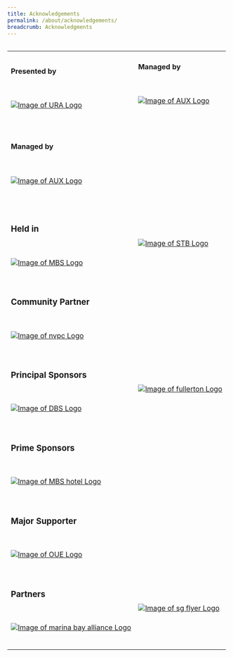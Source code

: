 ```yaml
---
title: Acknowledgements
permalink: /about/acknowledgements/
breadcrumb: Acknowledgments 
---
```

<table class="table-v">

<table style="width:100%">
    
<tr>
    <td>
      <h4>Presented by</h4>
      <br>
      <p><a href="https://www.ura.gov.sg/Corporate"><img src="https://lionfish-studios.com/images/clients/ura_colour.png" alt="Image of URA Logo"></a></p>
    <br>
    </td>
    <td>
      <h4>Managed by</h4>
      <br>
      <p><a href="http://www.aux.com.sg/"><img src="https://www.aux.com.sg/wp-content/uploads/2017/02/AUX_Logo-2.png" alt="Image of AUX Logo"></a></p>
      <br>
      <br>    
<tr>
    <td>
      <h4>Managed by</h4>
      <br>
      <p><a href="http://www.aux.com.sg/"><img src="https://www.aux.com.sg/wp-content/uploads/2017/02/AUX_Logo-2.png" alt="Image of AUX Logo"></a></p>
      <br>
      <br>
<tr>
    <td>
      <h3>Held in</h3>
      <br>
      <p><a href="https://www.ura.gov.sg/Corporate/Get-Involved/Shape-A-Distinctive-City/Explore-Our-City/Marina-Bay"><img src="https://lh3.googleusercontent.com/proxy/ef76nhJH3aMPrrR81_bhwAesZSvwlaydPuEa1R9ndoUbK9lL0eE51085kaVtGAUuxp-BtwH4wof0nKKYp3KQ1c70BF06pIxJJer41l4xPnJSnMk" alt="Image of MBS Logo"></a></p>
    <br>
    </td>
    <td>
      <br>
      <p><a href="https://www.stb.gov.sg/content/stb/en.html"><img src="https://seeklogo.com/images/S/singapore-passion-made-possible-logo-3777D75567-seeklogo.com.png" alt="Image of STB Logo"></a></p>
      <br>
      <br>   
<tr>
    <td>
      <h3>Community Partner</h3>
      <br>
      <p><a href="https://cityofgood.sg/"><img src="https://media.glassdoor.com/sqll/799048/national-volunteer-and-philanthropy-centre-squarelogo-1582694770862.png" alt="Image of nvpc Logo"></a></p>
      <br>
<tr>   
    <td>
      <h3>Principal Sponsors</h3>
      <br>
      <p><a href="https://www.dbs.com/default.page?gclsrc=aw.ds&&scp=true&gclid=EAIaIQobChMIv5fMjOnA5QIVRyUrCh1DtAEAEAAYASAAEgI_VfD_BwE"><img src="https://d33wubrfki0l68.cloudfront.net/a464f805dffe460d4f34eb23650dd86c8217faae/5548b/images/logos/dbs.png" alt="Image of DBS Logo"></a></p>
    <br>
    </td>
    <td>
      <br>
      <p><a href="https://www.fullertonhotels.com/"><img src="https://photos.prnasia.com/prnvar/20181016/2269124-1LOGO" alt="Image of fullerton Logo"></a></p>
      <br>
      <br> 
<tr>
    <td>
      <h3>Prime Sponsors</h3>
      <br>
      <p><a href="https://www.marinabaysands.com/"><img src="https://cpas.org.sg/wp-content/uploads/2019/05/MBS-Logo-600x600jpg.jpg" alt="Image of MBS hotel Logo"></a></p>
      <br>
<tr>   
    <td>
      <h3>Major Supporter</h3>
      <br>
      <p><a href="https://oue.com.sg/"><img src="https://d33wubrfki0l68.cloudfront.net/f5e3dc8d94bbd9cad6420ed4a64ddc1ece69c90f/fe8d5/images/logos/oue.png" alt="Image of OUE Logo"></a></p>
    <br>
<tr>        
    <td>
      <h3>Partners</h3>
      <br>
      <p><a href="https://marinabayalliance.com/"><img src="https://d33wubrfki0l68.cloudfront.net/90c629e216a98d389b5f105d7d07ed839a707cdf/9987e/images/pbid_sponsor_logo.png" alt="Image of marina bay alliance Logo"></a></p>
      <br>
    </td>
    <td>
      <br>
      <p><a href="https://www.singaporeflyer.com/"><img src="https://www.orangeclove.com.sg/blog/wp-content/uploads/2017/03/Singapore-Flyer.png" alt="Image of sg flyer Logo"></a></p>
      <br>
      <br> 
